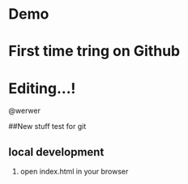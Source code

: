 # Demo
# First time tring on Github


# Editing...!
@werwer

##New stuff
test for git

## local development

1. open index.html in your browser